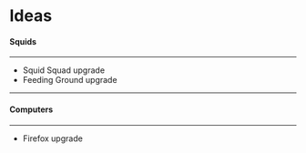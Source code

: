 # Ideas
#### Squids
___
+ Squid Squad upgrade
+ Feeding Ground upgrade
___
#### Computers
___
+ Firefox upgrade